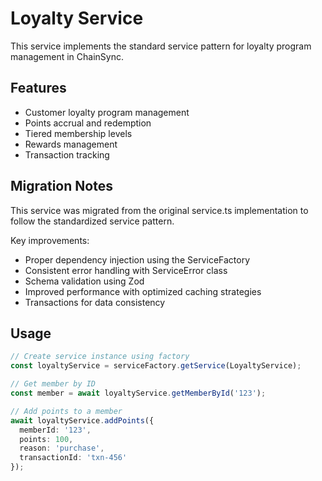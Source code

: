 # Loyalty Service

This service implements the standard service pattern for loyalty program management in ChainSync.

## Features

- Customer loyalty program management
- Points accrual and redemption
- Tiered membership levels
- Rewards management
- Transaction tracking

## Migration Notes

This service was migrated from the original service.ts implementation to follow the standardized service pattern.

Key improvements:
- Proper dependency injection using the ServiceFactory
- Consistent error handling with ServiceError class
- Schema validation using Zod
- Improved performance with optimized caching strategies
- Transactions for data consistency

## Usage

```typescript
// Create service instance using factory
const loyaltyService = serviceFactory.getService(LoyaltyService);

// Get member by ID
const member = await loyaltyService.getMemberById('123');

// Add points to a member
await loyaltyService.addPoints({
  memberId: '123',
  points: 100,
  reason: 'purchase',
  transactionId: 'txn-456'
});
```
